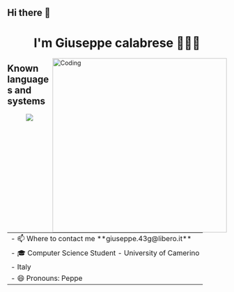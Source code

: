 ## Hi there 👋

<h1 align="center"> I'm Giuseppe calabrese 🧑🏻‍💻 </h1>

<img align="right" alt="Coding" width="400" src="https://c.tenor.com/nyIWjHeM-GAAAAAC/smadging-speech-bubble-speech-bubble.gif">

<h2> Known languages ​​and systems</h2>

<p align="center">
  <a href="https://skillicons.dev">
    <img src="https://skillicons.dev/icons?i=cpp,html,css,java,js,mysql,php,r,haskell" />
  </a>
</p>

<table border="0"> 
  <tr>
    <td>
      - 📫 Where to contact me **giuseppe.43g@libero.it**
    </td>
  </tr>
  
  <tr>
    <td>
      - 🎓 Computer Science Student - University of Camerino
    </td>
  </tr>
  
  <tr>
    <td>
       - Italy 
    </td>
  </tr>
  
   <tr>
    <td>
       - 😄 Pronouns: Peppe
    </td>
  </tr>
  
</table>


 
  

 

   
